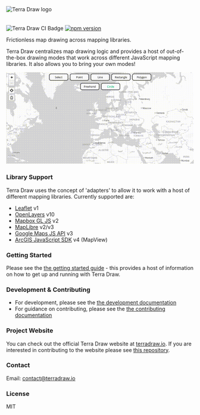 <picture>
  <source media="(prefers-color-scheme: dark)" srcset="./assets/logo-dark-mode.png">
  <source media="(prefers-color-scheme: light)" srcset="./assets/logo.png">
  <img alt="Terra Draw logo" src="./assets/logo" width="400px" style="margin-bottom: 20px">
</picture>

![Terra Draw CI Badge](https://github.com/JamesLMilner/terra-draw/actions/workflows/ci.yml/badge.svg)
[![npm version](https://badge.fury.io/js/terra-draw.svg)](https://badge.fury.io/js/terra-draw)

Frictionless map drawing across mapping libraries.

Terra Draw centralizes map drawing logic and provides a host of out-of-the-box drawing modes that work across different JavaScript mapping libraries. It also allows you to bring your own modes!

![An example of drawing geodesic lines using Terra Draw with Leaflet](./assets/readme.gif)


### Library Support

Terra Draw uses the concept of 'adapters' to allow it to work with a host of different mapping libraries. Currently supported are:

- [Leaflet](https://leafletjs.com/) v1
- [OpenLayers](https://openlayers.org/) v10
- [Mapbox GL JS](https://www.mapbox.com/mapbox-gljs) v2
- [MapLibre](https://maplibre.org/maplibre-gl-js/docs/) v2/v3
- [Google Maps JS API](https://developers.google.com/maps/documentation/javascript/overview) v3
- [ArcGIS JavaScript SDK](https://developers.arcgis.com/javascript/latest/) v4 (MapView)

### Getting Started

Please see the [the getting started guide](./guides/1.GETTING_STARTED.md) - this provides a host of information on how to get up and running with Terra Draw.

### Development & Contributing

* For development, please see the [the development documentation](./guides/7.DEVELOPMENT.md)
* For guidance on contributing, please see the [the contributing documentation](./guides/7.DEVELOPMENT.md#contributing)


### Project Website

You can check out the official Terra Draw website at [terradraw.io](https://www.terradraw.io). If you are interested in contributing to the website please see [this repository](https://www.github.com/JamesLMilner/terra-draw-website).

### Contact

Email: [contact@terradraw.io](mailto:contact@terradraw.io)

### License

MIT

